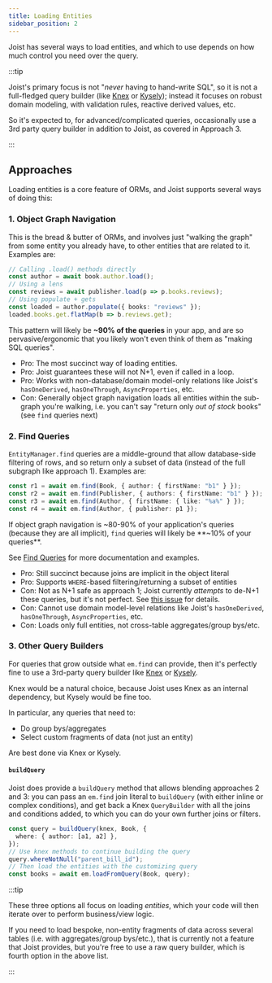 ```yaml
---
title: Loading Entities
sidebar_position: 2
---
```


Joist has several ways to load entities, and which to use depends on how much control you need over the query.

:::tip

Joist's primary focus is not "_never_ having to hand-write SQL", so it is not a full-fledged query builder (like [Knex](https://knexjs.org/) or [Kysely](https://github.com/koskimas/kysely)); instead it focuses on robust domain modeling, with validation rules, reactive derived values, etc.

So it's expected to, for advanced/complicated queries, occasionally use a 3rd party query builder in addition to Joist, as covered in Approach 3.

:::

## Approaches

Loading entities is a core feature of ORMs, and Joist supports several ways of doing this:

### 1. Object Graph Navigation

This is the bread & butter of ORMs, and involves just "walking the graph" from some entity you already have, to other entities that are related to it. Examples are:

```ts
// Calling .load() methods directly
const author = await book.author.load();
// Using a lens
const reviews = await publisher.load(p => p.books.reviews);
// Using populate + gets
const loaded = author.populate({ books: "reviews" });
loaded.books.get.flatMap(b => b.reviews.get);
```

This pattern will likely be **~90% of the queries** in your app, and are so pervasive/ergonomic that you likely won't even think of them as "making SQL queries".

* Pro: The most succinct way of loading entities.
* Pro: Joist guarantees these will not N+1, even if called in a loop.
* Pro: Works with non-database/domain model-only relations like Joist's `hasOneDerived`, `hasOneThrough`, `AsyncProperties`, etc.
* Con: Generally object graph navigation loads all entities within the sub-graph you're walking, i.e. you can't say "return only _out of stock_ books" (see `find` queries next)

### 2. Find Queries

`EntityManager.find` queries are a middle-ground that allow database-side filtering of rows, and so return only a subset of data (instead of the full subgraph like approach 1). Examples are:

```ts
const r1 = await em.find(Book, { author: { firstName: "b1" } });
const r2 = await em.find(Publisher, { authors: { firstName: "b1" } });
const r3 = await em.find(Author, { firstName: { like: "%a%" } });
const r4 = await em.find(Author, { publisher: p1 });
```

If object graph navigation is ~80-90% of your application's queries (because they are all implicit), `find` queries will likely be **~10% of your queries**.

See [Find Queries](./queries-find) for more documentation and examples.

* Pro: Still succinct because joins are implicit in the object literal
* Pro: Supports `WHERE`-based filtering/returning a subset of entities
* Con: Not as N+1 safe as approach 1; Joist currently _attempts_ to de-N+1 these queries, but it's not perfect. See [this issue](https://github.com/stephenh/joist-ts/issues/441) for details.
* Con: Cannot use domain model-level relations like Joist's `hasOneDerived`, `hasOneThrough`, `AsyncProperties`, etc.
* Con: Loads only full entities, not cross-table aggregates/group bys/etc.

### 3. Other Query Builders

For queries that grow outside what `em.find` can provide, then it's perfectly fine to use a 3rd-party query builder like [Knex](https://knexjs.org/) or [Kysely](https://github.com/koskimas/kysely).

Knex would be a natural choice, because Joist uses Knex as an internal dependency, but Kysely would be fine too.

In particular, any queries that need to:

* Do group bys/aggregates
* Select custom fragments of data (not just an entity)

Are best done via Knex or Kysely.

#### `buildQuery`

Joist does provide a `buildQuery` method that allows blending approaches 2 and 3: you can pass an `em.find` join literal to `buildQuery` (with either inline or complex conditions), and get back a Knex `QueryBuilder` with all the joins and conditions added, to which you can do your own further joins or filters.

```ts
const query = buildQuery(knex, Book, {
  where: { author: [a1, a2] },
});
// Use knex methods to continue building the query
query.whereNotNull("parent_bill_id");
// Then load the entities with the customizing query
const books = await em.loadFromQuery(Book, query);
```

:::tip

These three options all focus on loading *entities*, which your code will then iterate over to perform business/view logic.

If you need to load bespoke, non-entity fragments of data across several tables (i.e. with aggregates/group bys/etc.), that is currently not a feature that Joist provides, but you're free to use a raw query builder, which is fourth option in the above list.

:::


